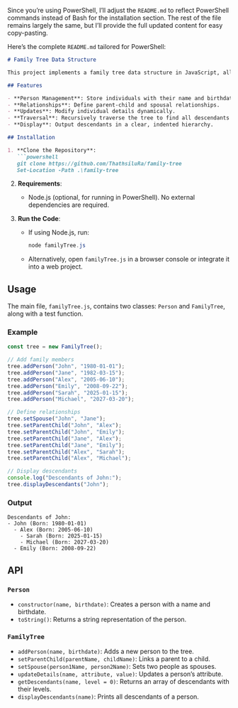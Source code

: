 Since you’re using PowerShell, I’ll adjust the `README.md` to reflect PowerShell commands instead of Bash for the installation section. The rest of the file remains largely the same, but I’ll provide the full updated content for easy copy-pasting.

Here’s the complete `README.md` tailored for PowerShell:

```markdown
# Family Tree Data Structure

This project implements a family tree data structure in JavaScript, allowing you to manage family relationships, add members, define parent-child connections, and display descendants in a hierarchical format.

## Features

- **Person Management**: Store individuals with their name and birthdate.
- **Relationships**: Define parent-child and spousal relationships.
- **Updates**: Modify individual details dynamically.
- **Traversal**: Recursively traverse the tree to find all descendants of a person.
- **Display**: Output descendants in a clear, indented hierarchy.

## Installation

1. **Clone the Repository**:
   ```powershell
   git clone https://github.com/ThathsiluRa/family-tree
   Set-Location -Path .\family-tree
   ```

2. **Requirements**:
   - Node.js (optional, for running in PowerShell). No external dependencies are required.

3. **Run the Code**:
   - If using Node.js, run:
     ```powershell
     node familyTree.js
     ```
   - Alternatively, open `familyTree.js` in a browser console or integrate it into a web project.

## Usage

The main file, `familyTree.js`, contains two classes: `Person` and `FamilyTree`, along with a test function.

### Example

```javascript
const tree = new FamilyTree();

// Add family members
tree.addPerson("John", "1980-01-01");
tree.addPerson("Jane", "1982-03-15");
tree.addPerson("Alex", "2005-06-10");
tree.addPerson("Emily", "2008-09-22");
tree.addPerson("Sarah", "2025-01-15");
tree.addPerson("Michael", "2027-03-20");

// Define relationships
tree.setSpouse("John", "Jane");
tree.setParentChild("John", "Alex");
tree.setParentChild("John", "Emily");
tree.setParentChild("Jane", "Alex");
tree.setParentChild("Jane", "Emily");
tree.setParentChild("Alex", "Sarah");
tree.setParentChild("Alex", "Michael");

// Display descendants
console.log("Descendants of John:");
tree.displayDescendants("John");
```

### Output
```
Descendants of John:
- John (Born: 1980-01-01)
  - Alex (Born: 2005-06-10)
    - Sarah (Born: 2025-01-15)
    - Michael (Born: 2027-03-20)
  - Emily (Born: 2008-09-22)
```

## API

### `Person`
- `constructor(name, birthdate)`: Creates a person with a name and birthdate.
- `toString()`: Returns a string representation of the person.

### `FamilyTree`
- `addPerson(name, birthdate)`: Adds a new person to the tree.
- `setParentChild(parentName, childName)`: Links a parent to a child.
- `setSpouse(person1Name, person2Name)`: Sets two people as spouses.
- `updateDetails(name, attribute, value)`: Updates a person’s attribute.
- `getDescendants(name, level = 0)`: Returns an array of descendants with their levels.
- `displayDescendants(name)`: Prints all descendants of a person.

